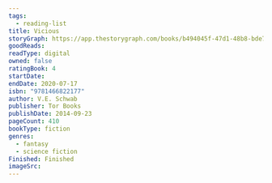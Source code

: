 ```yaml
---
tags:
  - reading-list
title: Vicious
storyGraph: https://app.thestorygraph.com/books/b494045f-47d1-48b8-bde7-70b739313bff
goodReads:
readType: digital
owned: false
ratingBook: 4
startDate:
endDate: 2020-07-17
isbn: "9781466822177"
author: V.E. Schwab
publisher: Tor Books
publishDate: 2014-09-23
pageCount: 410
bookType: fiction
genres:
  - fantasy
  - science fiction
Finished: Finished
imageSrc:
---
```

